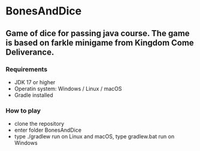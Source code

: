 # BonesAndDice

## Game of dice for passing java course. The game is based on farkle minigame from Kingdom Come Deliverance.

### Requirements
- JDK 17 or higher
- Operatin system: Windows / Linux / macOS
- Gradle installed

### How to play
- clone the repository
- enter folder BonesAndDice
- type ./gradlew run on Linux and macOS, type gradlew.bat run on Windows

